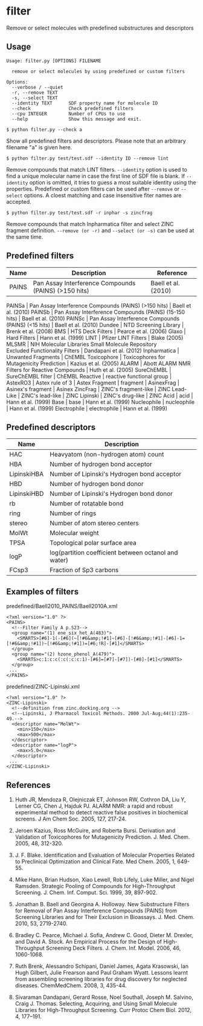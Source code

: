 # filter

Remove or select molecules with predefined substructures and descriptors

## Usage

```
Usage: filter.py [OPTIONS] FILENAME

  remove or select molecules by using predefined or custom filters

Options:
  --verbose / --quiet
  -r, --remove TEXT
  -s, --select TEXT
  --identity TEXT      SDF property name for molecule ID
  --check              Check predefined filters
  --cpu INTEGER        Number of CPUs to use
  --help               Show this message and exit.
```

```$ python filter.py --check a```

Show all predefined filters and descriptors. 
Please note that an arbitrary filename "a" is given here.

```$ python filter.py test/test.sdf --identity ID --remove lint```

Remove compounds that match LINT filters. `--identity` option is used to find a
unique molecular name in case the first line of SDF file is blank.
If `--identity` option is omitted, it tries to guess a most suitable identity using
the properties.
Predefined or custom filters can be used after `--remove` or `--select` options.
A cloest matching and case insensitive fiter names are accepted.

```$ python filter.py test/test.sdf -r inphar -s zincfrag```

Remove compounds that match Inpharmatica filter and select ZINC fragment definition.
`--remove (or -r)` and `--select (or -s)` can be used at the same time.

## Predefined filters

Name | Description | Reference 
---- | ----------- | ---------
PAINS | Pan Assay Interference Compounds (PAINS) (>150 hits)    | Baell et al. (2010)

PAINSa | Pan Assay Interference Compounds (PAINS) (>150 hits)    | Baell et al. (2010)
PAINSb | Pan Assay Interference Compounds (PAINS) (15-150 hits) | Baell et al. (2010) 
PAINSc | Pan Assay Interference Compounds (PAINS) (<15 hits)    | Baell et al. (2010)
Dundee | NTD Screening Library | Brenk et al. (2008)
BMS    | HTS Deck Filters      | Pearce et al. (2006)
Glaxo  | Hard Filters          | Hann et al. (1999)
LINT   | Pfizer LINT Filters | Blake (2005)
MLSMR  | NIH Molecular Libraries Small Molecule Repository <br>Excluded Functionality Filters | Dandapani et al. (2012)
Inpharmatica | Unwanted Fragments | ChEMBL
Toxicophore  | Toxicophores for Mutagenicity Prediction | Kazius et al. (2005)
ALARM | Abott ALARM NMR Filters for Reactive Compounds | Huth et al. (2005)
SureChEMBL | SureChEMBL filter | ChEMBL
Reactive | reactive functional group | 
AstexRO3 | Astex rule of 3 | Astex
Fragment | fragment |
AsinexFrag |  Asinex's fragment | Asinex
ZincFrag  | ZINC's fragment-like | ZINC
Lead-Like | ZINC's lead-like | ZINC
Lipinski  | ZINC's drug-like | ZINC
Acid | acid | Hann et al. (1999)
Base | base | Hann et al. (1999)
Nucleophile | nucleophile | Hann et al. (1999)
Electrophile | electrophile | Hann et al. (1999)


## Predefined descriptors

Name | Description
---- | -----------
HAC | Heavyatom (non-hydrogen atom) count  
HBA | Number of hydrogen bond acceptor
LipinskiHBA | Number of Lipinski's Hydrogen bond acceptor
HBD | Number of hydrogen bond donor
LipinskiHBD | Number of Lipinski's Hydrogen bond donor
rb | Number of rotatable bond
ring | Number of rings
stereo | Number of atom stereo centers
MolWt | Molecular weight
TPSA | Topological polar surface area
logP | log(partition coefficient between octanol and water)
FCsp3 | Fraction of Sp3 carbons

## Examples of filters

predefined/Baell2010_PAINS/Baell2010A.xml
```
<?xml version="1.0" ?>
<PAINS>
  <!--Filter Family A p.S23-->
  <group name="(1) ene_six_het_A(483)">
    <SMARTS>[#6]-1(-[#6](~[!#6&amp;!#1]~[#6]-[!#6&amp;!#1]-[#6]-1=[!#6&amp;!#1])~[!#6&amp;!#1])=[#6;!R]-[#1]</SMARTS>
  </group>
  <group name="(2) hzone_phenol_A(479)">
    <SMARTS>c:1:c:c(:c(:c:c:1)-[#6]=[#7]-[#7])-[#8]-[#1]</SMARTS>
  </group>
 ...
</PAINS>
```

predefined/ZINC-Lipinski.xml
```
<?xml version="1.0" ?>
<ZINC-Lipinski>
  <!--definition from zinc.docking.org -->
  <!--Lipinski, J Pharmacol Toxicol Methods. 2000 Jul-Aug;44(1):235-49.-->
  <descriptor name="MolWt">
    <min>150</min>
    <max>500</max>
  </descriptor>
  <descriptor name="logP">
    <max>5.0</max>
  </descriptor>
 ...
</ZINC-Lipinski>
```


## References

1. Huth JR, Mendoza R, Olejniczak ET, Johnson RW, Cothron DA, Liu Y, Lerner CG, Chen J, Hajduk PJ. ALARM NMR: a rapid and robust experimental method to detect reactive false positives in biochemical screens. J Am Chem Soc. 2005, 127, 217-24.

1. Jeroen Kazius, Ross McGuire, and Roberta Bursi. Derivation and Validation of Toxicophores for Mutagenicity Prediction. J. Med. Chem. 2005, 48, 312-320.

1. J. F. Blake. Identification and Evaluation of Molecular Properties Related to Preclinical Optimization and Clinical Fate. Med Chem. 2005, 1, 649-55.

1. Mike Hann, Brian Hudson, Xiao Lewell, Rob Lifely, Luke Miller, and Nigel Ramsden. Strategic Pooling of Compounds for High-Throughput Screening. J. Chem. Inf. Comput. Sci. 1999, 39, 897-902.

1. Jonathan B. Baell and Georgina A. Holloway. New Substructure Filters for Removal of Pan Assay Interference Compounds (PAINS) from Screening Libraries and for Their Exclusion in Bioassays. J. Med. Chem. 2010, 53, 2719-2740.

1. Bradley C. Pearce, Michael J. Sofia, Andrew C. Good, Dieter M. Drexler, and David A. Stock. An Empirical Process for the Design of High-Throughput Screening Deck Filters. J. Chem. Inf. Model. 2006, 46, 1060-1068.

1. Ruth Brenk, Alessandro Schipani, Daniel James, Agata Krasowski, Ian Hugh Gilbert, Julie Frearson aand Paul Graham Wyatt. Lessons learnt from assembling screening libraries for drug discovery for neglected diseases. ChemMedChem. 2008, 3, 435-44.

1. Sivaraman Dandapani, Gerard Rosse, Noel Southall, Joseph M. Salvino, Craig J. Thomas. Selecting, Acquiring, and Using Small Molecule Libraries for High‐Throughput Screening. Curr Protoc Chem Biol. 2012, 4, 177–191.
